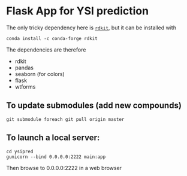 # Flask App for YSI prediction


The only tricky dependency here is [`rdkit`](http://www.rdkit.org/docs/Install.html), but it can be installed with 
```
conda install -c conda-forge rdkit
```


The dependencies are therefore
* rdkit
* pandas
* seaborn (for colors)
* flask
* wtforms

## To update submodules (add new compounds)
`git submodule foreach git pull origin master`

## To launch a local server:
```
cd ysipred
gunicorn --bind 0.0.0.0:2222 main:app
```

Then browse to 0.0.0.0:2222 in a web browser





